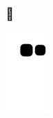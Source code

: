 # 👋

![Snake animation](https://github.com/madushadhanushka/github-readme/blob/output/github-contribution-snake.svg)

